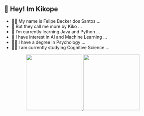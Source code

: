 ## 👋 Hey! Im Kikope 

- 🙋‍♂️ My name is Felipe Becker dos Santos ...
- 👯 But they call me more by Kiko ...
- 🌱 I’m currently learning Java and Python ...
- 🤖 I have interest in AI and Machine Learning ...
- 👨‍🎓 I have a degree in Psychology ...
- 👨‍🎓 I am currently studying Cognitive Science ...

<div align="center">
  <a href="https://github.com/Kikope">
  <img height="180em" src="https://github-readme-stats.vercel.app/api?username=Kikope&show_icons=true&theme=dracula&include_all_commits=true&count_private=true"/>
  <img height="180em" src="https://github-readme-stats.vercel.app/api/top-langs/?username=Kikope&layout=compact&langs_count=7&theme=dracula"/>
</div>
  
